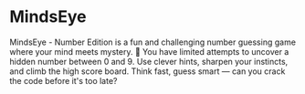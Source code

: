 # MindsEye
MindsEye - Number Edition is a fun and challenging number guessing game where your mind meets mystery. 🎯 You have limited attempts to uncover a hidden number between 0 and 9. Use clever hints, sharpen your instincts, and climb the high score board. Think fast, guess smart — can you crack the code before it's too late?
